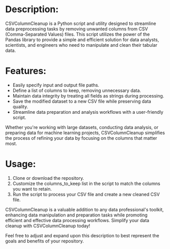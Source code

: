 # Description:
CSVColumnCleanup is a Python script and utility designed to streamline data preprocessing tasks by removing unwanted columns from CSV (Comma-Separated Values) files. This script utilizes the power of the Pandas library to provide a simple and efficient solution for data analysts, scientists, and engineers who need to manipulate and clean their tabular data.

# Features:
- Easily specify input and output file paths.
- Define a list of columns to keep, removing unnecessary data.
- Maintain data integrity by treating all fields as strings during processing.
- Save the modified dataset to a new CSV file while preserving data quality.
- Streamline data preparation and analysis workflows with a user-friendly script.

Whether you're working with large datasets, conducting data analysis, or preparing data for machine learning projects, CSVColumnCleanup simplifies the process of refining your data by focusing on the columns that matter most.

# Usage:
01) Clone or download the repository.
02) Customize the columns_to_keep list in the script to match the columns you want to retain.
03) Run the script to process your CSV file and create a new cleaned CSV file.

CSVColumnCleanup is a valuable addition to any data professional's toolkit, enhancing data manipulation and preparation tasks while promoting efficient and effective data processing workflows. Simplify your data cleanup with CSVColumnCleanup today!

Feel free to adjust and expand upon this description to best represent the goals and benefits of your repository.
